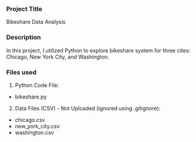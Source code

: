 ### Project Title

Bikeshare Data Analysis


### Description

In this project, I utilized Python to explore bikeshare system for three cites: Chicago, New York City, and Washington. 


### Files used

1. Python Code File:
- bikeshare.py

2. Data Files (CSV) - Not Uploaded (ignored using .gitignore):

- chicago.csv
- new_york_city.csv
- washington.csv



